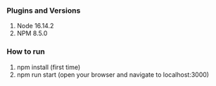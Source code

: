 ### Plugins and Versions

1. Node 16.14.2
2. NPM 8.5.0

### How to run

1. npm install (first time)
2. npm run start (open your browser and navigate to localhost:3000)